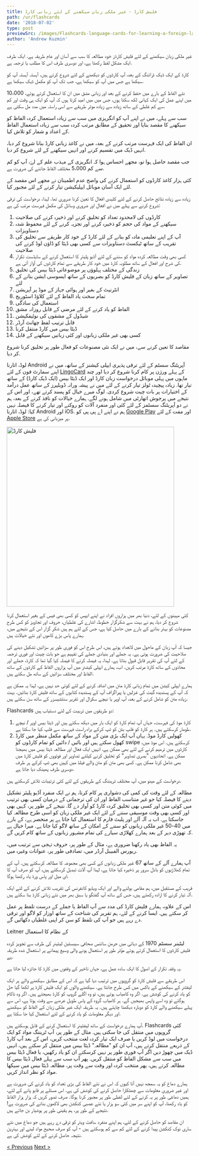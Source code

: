 ```yaml
---
title: فلیش کارڈ - غیر ملکی زبان سیکھنے کے لئے زبانی کارڈ
path: /ur/flashcards
date: '2018-07-02'
type: post
previewSrc: /images/Flashcards-language-cards-for-learning-a-foreign-language.-The-best-method-of-memorizing-words.jpg
author: 'Andrew Kuzmin'
---
```


غیر ملکی زبان سیکھنے کے لئے فلیش کارڈز خود مطالعہ کا سب سے آسان اور عام طریقہ ہے. ایک طرف ایک مشکل لفظ رکھتا ہے، اور دوسری طرف اس کا مطلب یا ترجمہ ہے.

کارڈ کے ایک ڈیک ڈرائنگ کے بعد، آپ کارڈوں کو دیکھنے کے لئے شروع کرتے ہیں، آہستہ آہستہ آپ کو سیکھا ہے جس میں آپ کو سیکھا ہے، جب تک آپ کو مکمل ڈیک سیکھا ہے.

10،000 نئے الفاظ کے بارے میں حفظ کرنے کے بعد اور زبانی مشق میں ان کا استعمال کرتے ہوئے، میں اپنے عمل کی ایک کہانی لکھ سکتا ہوں، جس میں میں امید کرتا ہوں کہ آپ کو ایک ہی وقت اور کم سے کم غلطی کے ساتھ زیادہ سے زیادہ موثر طریقے سے اسی راستہ میں مدد مل سکتی ہے.

سب سے پہلے، میں نے اپنے آپ کو انگریزی میں سب سے زیادہ استعمال کردہ الفاظ کو سیکھنے کا مقصد بنایا اور تحقیق کے مطابق مرتب کردہ سب سے زیادہ استعمال الفاظ کے اعداد و شمار کو تلاش کیا.

ان الفاظ کی ایک فہرست مرتب کرنے کے بعد، میں نے کاغذ زبانی کارڈ بنانا شروع کر دیا، انہیں ڈیک میں تقسیم کرنے اور انہیں سیکھنے کے لئے شروع کر دیا.

جب مقصد حاصل ہوا تو، مجھے احساس ہوا کہ انگریزی کے مہذب علم کے لۓ، آپ کو کم سے کم 5،000 مختلف الفاظ جاننے کی ضرورت ہے.

کئی ہزار کاغذ کارڈوں کو استعمال کرنے کی واضح عدم اطمینان نے مجھے اس مقصد کے لئے ایک آسان موبائل ایپلیکیشن تیار کرنے کے لئے مجبور کیا.

زیادہ سے زیادہ نتائج حاصل کرنے کے لئے کلیدی افعال کا تعین کرنا ضروری تھا. لہذا، درخواست کی ترقی شروع کرنے سے پہلے میں نے افعال اور ضروری وسائل کی مکمل فہرست مرتب کی ہے:

1. کارڈوں کی لامحدود تعداد کو تخلیق کرنے اور ذخیرہ کرنے کی صلاحیت
2. سیکھنے کے مواد کی حجم کو ذخیرہ کرنے اور تجزیہ کرنے کے لئے محفوظ شدہ دستاویزات
3. آپ کے اپنے تعلیمی مادہ کو بنانے کے لئے کارڈ کے خود کار طریقے سے تخلیق کی تقریب کے ساتھ ٹیکسٹ دستاویزات سے کسی بھی ڈیٹا کو ڈاؤن لوڈ کرنے کی صلاحیت
4. کسی بھی وقت مطالعہ کردہ مواد کو سننے کے لئے آڈیو پلیئر کا استعمال کرنے کے سایڈست تکرار کی شرح اور افعال کے ساتھ مطلوبہ کارڈ میں خود کار طریقے سے تمام کارڈوں کی آواز آتی ہے.
5. زندگی کے مختلف پہلوؤں پر موضوعاتی ڈیٹا بیس کی تخلیق
6. تصاویر کے ساتھ زبان کے فلیش کارڈ کو بصریوں کے ساتھ ایسوسی ایشن بنانے کے لئے
7. انٹرنیٹ کے بغیر اور ہوائی جہاز کے موڈ پر آپریشن
8. تمام سخت یاد الفاظ کے لئے کلاؤڈ اسٹوریج
9. استعمال کی سادگی
10. الفاظ کو یاد کرنے کے لئے مرضی کے قابل روزانہ مشق
11. شیڈول کے مشقوں کی نوٹیفکیشن
12. قابل ترتیب لفظ چھانٹ آرڈر
13. ڈیٹا بیس میں کارڈ منتقل کرنا
14. کسی بھی غیر ملکی زبانوں اور کئی زبانیں سیکھنے کے قابل

مقاصد کا تعین کرنے سے، میں نے ایک نئی مصنوعات کو فعال طور پر تخلیق کرنا شروع کر دیا.

لوڈ، اتارنا Android آپریٹنگ سسٹم کے لئے ترقی پذیری ایپلی کیشنز کے ساتھ، میں نے اپنے سمارٹ فون کے لئے <a href="https://lingocard.com" target="_blank" rel="noopener">LingoCard</a> کے پہلے ورژن پر کام کرنا شروع کر دیا اور چند ماہوں میں پہلی موبائل درخواست زبان کارڈ اور ایک ڈیٹا بیس (ایک ڈیک کارڈ) کے ساتھ تیار تھا. زیادہ پیچیدہ ٹولز تیار کرنے کے لئے میں نے پیشہ ورانہ ڈویلپرز کے ساتھ عمل درآمد کے اختیارات پر بات چیت شروع کردی. لوگ میرے خیال کو پسند کرتے تھے، اور اس کے نتیجے میں پرجوش اتھارٹی میں شامل ہونے لگے. ہمارے خیالات کو نافذ کرنے کے بعد، ہم نے دو آپریٹنگ سسٹمز کے لئے کئی اور منفرد آلات کو روکنے اور تیار کرنے کا فیصلہ نہیں کیا: لوڈ، اتارنا Android اور iOS. ہم نے اپنے اے پی پی کو <a href="https://play.google.com/store/apps/details?id=com.lingocard.lingocard" target="_blank" rel="noopener">Google Play</a> اور مفت کے لئے <a href="https://itunes.apple.com/us/app/lingocard/id1217076835?mt=8" target="_blank" rel="noopener">Apple Store</a> پر میزبانی کی ہے.

<img class="aligncenter wp-image-7109" src="../images/2018/05/LingoCard-play.png" alt="فلیش کارڈ" width="453" height="487" />

کئی مہینوں کے لئے، دنیا بھر میں ہزاروں افراد نے اپنے ایپس کو کسی بھی فیس کے بغیر استعمال کرنا شروع کر دیا، ہم نے بہت سے شکرگزار خطوط، اشارے کی غلطیاں، حروف اور تجاویز کو کس طرح مصنوعات کو بہتر بنانے کے بارے میں حاصل کیا ہے، جس کے لئے ہم ہیں شکر گزار اس کے نتیجے میں، ہمارے پاس بڑے کاموں اور نئے خیالات ہیں.

جیسا کہ آپ زبان کے ماحول میں لاتعداد ہوتے ہیں، اس طرح اس کو فوری طور پر سزائیں تشکیل دینے کی صلاحیت کی ضرورت ہوتی ہے. یہ جملے اور بنیادی جملے کی تفہیم ہے جو بات چیت اور فوری ترجمہ کے لئے آپ کی تقریر قابل قبول بناتا ہے. لہذا، یہ فیصلہ کرنے کا فیصلہ کیا گیا تھا کہ کارڈ، جملے اور محاذوں کے ساتھ کارڈ مرتب کریں. اب، ہمارے ایپلی کیشنز میں آپ ہزاروں الفاظ کے کارڈوں کے ساتھ الفاظ اور مختلف سزائیں کے ساتھ مل سکتے ہیں.

ہمارے ایپلی کیشن میں تمام زبانی کارڈ متن میں اضافہ کرنے کے لئے کوئی حد نہیں ہے، لہذا یہ ممکن ہے کہ آپ کے پسندیدہ گیت کی غزلیں یا پیراگراف آپ کے پسندیدہ کتابوں کے ساتھ فلیش کارڈ بنائیں. بہت زیادہ متن کو شامل کرنے کے بعد، آپ اوپر یا نیچے سکرال اور تقریر سنتشیسزر کے ساتھ سن سکتے ہیں.

Flashcards دو طریقوں میں تربیت کے لئے دستیاب ہیں:

1. کارڈ موڈ کی فہرست، جہاں آپ تمام کارڈ کو ایک بار میں دیکھ سکتے ہیں اور ڈیٹا بیس اوپر / نیچے طومار کرسکتے ہیں. ہر کارڈ کو فلپ بٹن کو ٹپ کرکے براہ راست فہرست سے فلپ کیا جا سکتا ہے.
2. کھولیں کارڈ موڈ. یہاں آپ ایک بڑی متن کے مواد کے ساتھ مکمل منظر میں کارڈ کھول سکتے ہیں اور بائیں / دائیں کو تمام کارڈوں کو swipe کرسکتے ہیں. اس موڈ میں، کارڈوں میں ترمیم کرنے کے لئے بھی ممکن ہے، انہیں ایک فعال اور مطالعہ ڈیٹا بیس میں بھیجنا ممکن ہے. اتحادیوں "بصری تصاویر" کو تخلیق کرنے کیلئے تصاویر اور فوٹووں کو فلیش کارڈ میں بھی شامل کرنا ممکن ہے. کسی بھی متن کو متن والے فیلڈ میں کہیں بھی ٹپ کرکے ہر طرف دوسری طرف پھینک دیا جاتا ہے.

درخواست کے مینو میں، آپ مختلف ٹریننگ کے طریقوں کے لئے کئی ترتیبات تلاش کرسکتے ہیں.

مطالعہ کے لئے وقت کی کمی کی دشواری پر کام کرنا، ہم نے ایک منفرد آڈیو پلیئر تشکیل دینے کا فیصلہ کیا جو غیر متناسب الفاظ اور ان کی ترجمانی کے درمیان کسی بھی ترتیب میں کوئی متن اور کسی بھی تخلیق کردہ کارڈ کو آواز دے گا. نتیجے کے طور پر، کہیں بھی اور کسی بھی وقت موسیقی سننے کے لئے ایک غیر ملکی زبان کو اسی طرح مطالعہ کیا جاسکتا ہے. اب یہ آلہ آلے اور پلیٹ فارم کا استعمال کیا جاتا ہے پر منحصر ہے، کے بارے میں 40-50 غیر ملکی زبانوں کو سننے کے امکان کے ساتھ لاگو کیا جاتا ہے. میرا خیال ہے کہ تھوڑی دیر کے بعد ہمارے کھلاڑی سیارے کی تمام مشہور زبانوں کے ساتھ کام کریں گے.

یہ الفاظ بھی یاد رکھنا ضروری ہے، مثال کے طور پر، حروف تہجی سے ترتیب میں، ریورس الفبیبل آرڈر میں، تصادفی طور پر، عنوانات وغیرہ میں.

آپ ہمارے آلے کے ساتھ 67 غیر ملکی زبانوں کے کسی بھی مجموعہ کا مطالعہ کرسکتے ہیں. آپ کے تمام کھلاڑیوں کو بادل سرور پر ذخیرہ کیا جاتا ہے، لہذا آپ آلات تبدیل کرسکتے ہیں، آپ کو صرف آپ کا ای میل اور پاس ورڈ یاد رکھنا ہوگا.

قریب کے مستقبل میں، ہم مقامی بولنے والے اور ایک ویڈیو کانفرنس کی تقریب تلاش کرنے کے لئے ایک آلہ تیار کرنے کا ارادہ رکھتے ہیں، جس کے ساتھ آپ گفتگو یا سبق بھر میں نئے زبانی کارڈ بنا سکتے ہیں.

اس کے علاوہ، ہمارے فلیش کارڈ کی مدد سے آپ الفاظ یا جملے کے درست تلفظ پر عمل کر سکتے ہیں. ایسا کرنے کے لئے، ہم تقریر کی شناخت کے ساتھ اوزار کو لاگو اور ترقی دے رہے ہیں جو آپ کی تلفظ کو سن کر اپنی غلطیاں دکھائیں گے.

Leitner کے نظام کا استعمال

لیٹینر سسٹم 1970 کے دہائی میں جرمن سائنس صحافی سیبسٹین لیٹینر کی طرف سے تجویز کردہ فلیش کارڈوں کا استعمال کرتے ہوئے مؤثر طور پر استعمال ہونے والی وسیع پیمانے پر استعمال شدہ طریقہ ہے.

یہ وقفہ تکرار کے اصول کا ایک سادہ عمل ہے، جہاں تاخیر کے وقفوں میں کارڈ کا جائزہ لیا جاتا ہے.

اس طریقے سے فلیش کارڈ کو گروپوں میں ترتیب دیا گیا ہے کہ اس کے مطابق سیکھنے والے ہر ایک لیفٹنر کے سیکھنے کے باکس میں کس طرح جانتا ہے. سیکھنے والوں کو ایک فلیش کارڈ پر لکھا گیا حل کو یاد کرنے کی کوشش ہے. اگر وہ کامیاب ہوتے ہیں، تو وہ اگلے گروپ کو کارڈ بھیجتے ہیں. اگر وہ ناکام ہوگئے تو وہ اسے واپس بھیجیں گے. ہر کامیاب گروہ کے پاس طویل عرصے سے وقت ہوتا ہے، اس سے پہلے سیکھنے والے کارڈ کو دوبارہ دیکھنا چاہتے ہیں. یہ طریقہ ایک غیر ملکی زبان کے الفاظ کو سیکھنے اور دیگر معلومات کو یاد کرنے کے لئے استعمال کیا جا سکتا ہے.

آپ ہمارے درخواست کے ساتھ لیفٹینر کا استعمال کرنے کے قابل ہوسکتے ہیں. Flashcards کئی گروپوں میں منتقل کی جا سکتی ہیں. مثال کے طور پر، آپ ٹریننگ مواد کو ایک درخواست میں لوڈ کریں یا صرف ایک تیار کردہ لغت منتخب کریں، اس کے بعد آپ کارڈ کے ذریعے منتقل کرتے ہیں، آپ ان کو "مطالعہ" ڈیٹا بیس میں منتقل کر سکتے ہیں، انہیں ڈیک میں چھوڑ دیں اگر آپ فوری طور پر نہیں کرسکتے ان کو یاد رکھیں، یا فعال ڈیٹا بیس میں سب سے مشکل الفاظ کو منتقل کریں. پھر آپ سب سے پہلے فعال ڈیٹا بیس کا مطالعہ کرتے ہیں، پھر منتخب کردہ اور وقت سے وقت پر، مطالعہ ڈیٹا بیس میں سیکھا مواد کو نظر انداز کریں.

ہمارے دماغ کو یہ سمجھ نہیں آتا کیوں کہ اس نے نئے الفاظ کی بڑی تعداد کو یاد کرنے کی ضرورت ہے اور غیر ضروری معلومات سے چھٹکارا حاصل کرنے کی کوشش کی ہے. اس مسئلے پر قابو پانے کے لئے، ہمیں دماغی طور پر یہ کرنے کے لئے لفظی طور پر مجبور کرنا ہوگا. صرف تصور کریں کہ ہزار ہزار الفاظ کو یاد رکھنا، آپ کو اپنے سر میں کئی سو ہزار یا نئے عصبی کنکشن بھی لاکھوں بنانے کی ضرورت ہے! نتیجے کے طور پر، ہم یقینی طور پر ہوشیار بن جاتے ہیں.

ان مقاصد کو حاصل کرنے کے لئے، ہم اپنے منفرد سافٹ ویئر کو ترقی دے رہے ہیں جو دماغ میں نئے ساری نوک کنکشن پیدا کرنے کے لئے کم سے کم ہوسکتے ہیں - آپ کو صرف صحیح مواد لینے اور بہترین نتیجہ حاصل کرنے کے لئے کوشش کی ہے.

<a href="/ur/learn-english-fast">< Previous</a> <a href="/ur/improve-vocabulary">Next ></a>
